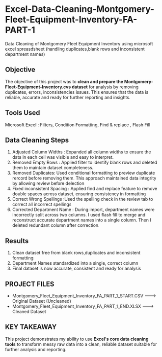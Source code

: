 # Excel-Data-Cleaning-Montgomery-Fleet-Equipment-Inventory-FA-PART-1
Data Cleaning of Montgomery Fleet Equipment Inventory using microsoft excel spreasdsheet (handling duplicates,blank rows and inconsistent department names)
## Objective
The objective of this project was to **clean and prepare the Montgomery-Fleet-Equipment-Inventory.cvs dataset** for analysis by removing duplicates, errors, inconsistencies issues. This ensures that the data is reliable, accurate and ready for further reporting and insights.

## Tools Used
Microsoft Excel : Filters, Condition Formatting, Find & replace , Flash Fill

## Data Cleaning Steps
1. Adjusted Column Widths : Expanded all column widths to ensure the data in each cell was visible and easy to interpret.
2. Removed Empty Rows : Applied filter to identify blank rows and deleted them to maintain dataset completeness.
3. Removed Duplicates: Used conditional formatting to preview duplicate rercord before removing them. This approach maintained data integrity by allowing review before delection
4. Fixed inconsistent Spacing : Applied  find and replace feature to remove double spaces across dataset, ensuring consistency in formatting
5. Correct Wrong Spellings :Used the spelling check in the review tab to correct all incorrect spellings
6. Corrected Department Name : During import, department names were incorrectly split across two columns. I used flash fill to merge and reconstruct accurate department names into a single column. Then I deleted redundant column after correction.

## Results
1. Clean dataset free from blank rows,duplicates and inconsistent formatting
2. Department Names standardized into a single, correct column
3. Final dataset is now accurate, consistent and ready for analysis

## PROJECT FILES
- Montgomery_Fleet_Equipment_Inventory_FA_PART_1_START.CSV   ---> Original Dataset (Uncleaned)
- Montgomery_Fleet_Equipment_Inventory_FA_PART_1_END.XLSX    ---> Cleaned Dataset

## KEY TAKEAWAY
This project demonstrates my ability to use **Excel's core data cleaning tools** to transform messy raw data into a clean, reliable dataset suitable for further analysis and reporting.
